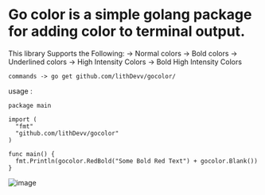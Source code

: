 # Go color is a simple golang package for adding color to terminal output.
This library Supports the Following:
-> Normal colors
-> Bold colors 
-> Underlined colors
-> High Intensity Colors 
-> Bold High Intensity Colors

```commands -> go get github.com/lithDevv/gocolor/```

usage : 
```golang
package main

import (
  "fmt"
  "github.com/lithDevv/gocolor"
)

func main() {
  fmt.Println(gocolor.RedBold("Some Bold Red Text") + gocolor.Blank())
}
```
![image](https://user-images.githubusercontent.com/115331024/194685117-76217399-0e38-41cf-be83-31a6da9098fc.png)
